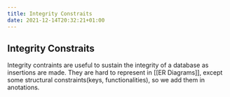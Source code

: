 ```yaml
---
title: Integrity Constraits
date: 2021-12-14T20:32:21+01:00
---
```

## Integrity Constraits
Integrity contraints are useful to sustain the integrity of a database as insertions are made. They are hard to represent in [[ER Diagrams]], except some structural constraints(keys, functionalities), so we add them in anotations.
